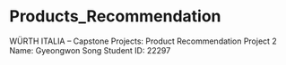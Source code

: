 # Products_Recommendation
WÜRTH ITALIA – Capstone Projects: Product Recommendation Project 2 Name: Gyeongwon Song Student ID: 22297

